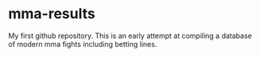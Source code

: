 # mma-results
My first github repository. 
This is an early attempt at compiling a database of modern mma fights including betting lines.

